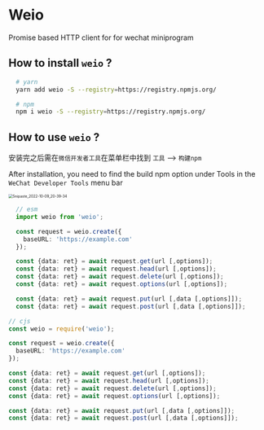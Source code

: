 # Weio

Promise based HTTP client for for wechat miniprogram

## How to install `weio` ?
```sh
  # yarn
  yarn add weio -S --registry=https://registry.npmjs.org/

  # npm
  npm i weio -S --registry=https://registry.npmjs.org/
```

## How to use `weio` ?

安装完之后需在`微信开发者工具`在菜单栏中找到 `工具` --> `构建npm`

After installation, you need to find the build npm option under Tools in the `WeChat Developer Tools` menu bar

<img src="https://yoneyy.gonghuolianmeng.com/2022-10-10-014140.png" alt="Snipaste_2022-10-09_20-39-34" style="zoom:50%;" />

```ts
  // esm
  import weio from 'weio';

  const request = weio.create({
    baseURL: 'https://example.com'
  });

  const {data: ret} = await request.get(url [,options]);
  const {data: ret} = await request.head(url [,options]);
  const {data: ret} = await request.delete(url [,options]);
  const {data: ret} = await request.options(url [,options]);

  const {data: ret} = await request.put(url [,data [,options]]);
  const {data: ret} = await request.post(url [,data [,options]]);
```

```ts
// cjs
const weio = require('weio');

const request = weio.create({
  baseURL: 'https://example.com'
});

const {data: ret} = await request.get(url [,options]);
const {data: ret} = await request.head(url [,options]);
const {data: ret} = await request.delete(url [,options]);
const {data: ret} = await request.options(url [,options]);

const {data: ret} = await request.put(url [,data [,options]]);
const {data: ret} = await request.post(url [,data [,options]]);
```

